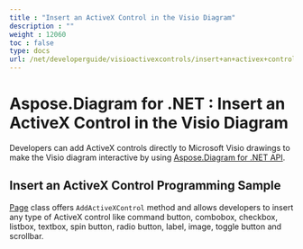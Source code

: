 ```yaml
---
title : "Insert an ActiveX Control in the Visio Diagram" 
description : "" 
weight : 12060 
toc : false
type: docs
url: /net/developerguide/visioactivexcontrols/insert+an+activex+control+in+the+visio+diagram/
---
```


# Aspose.Diagram for .NET : Insert an ActiveX Control in the Visio Diagram


Developers can add ActiveX controls directly to Microsoft Visio drawings to make the Visio diagram interactive by using [Aspose.Diagram for .NET API](http://www.aspose.com/products/diagram/net).

## Insert an ActiveX Control Programming Sample

[Page](http://www.aspose.com/api/net/diagram/aspose.diagram/page) class offers `AddActiveXControl` method and allows developers to insert any type of ActiveX control like command button, combobox, checkbox, listbox, textbox, spin button, radio button, label, image, toggle button and scrollbar.

